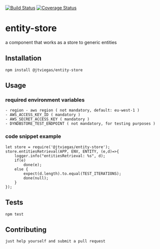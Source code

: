 [![Build Status](https://travis-ci.org/jtviegas/entity-store.svg?branch=master)](https://travis-ci.org/jtviegas/entity-store)
[![Coverage Status](https://coveralls.io/repos/github/jtviegas/entity-store/badge.svg?branch=master)](https://coveralls.io/github/jtviegas/entity-store?branch=master)

entity-store
=========

a component that works as a store to generic entities

## Installation

  `npm install @jtviegas/entity-store`

## Usage

### required environment variables
    
    - region - aws region ( not mandatory, default: eu-west-1 )
    - AWS_ACCESS_KEY_ID ( mandatory )
    - AWS_SECRET_ACCESS_KEY ( mandatory )
    - DYNDBSTORE_TEST_ENDPOINT ( not mandatory, for testing purposes )

### code snippet example

    let store = require('@jtviegas/entity-store');
    store.entitiesRetrieval(APP, ENV, ENTITY, (e,d)=>{
        logger.info("entitiesRetrieval: %s", d);
        if(e)
            done(e);
        else {
            expect(d.length).to.equal(TEST_ITERATIONS);
            done(null);
        }
    });

    
## Tests

  `npm test`

## Contributing

    just help yourself and submit a pull request
